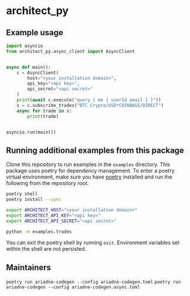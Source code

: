 # architect_py

## Example usage

```python
import asyncio
from architect_py.async_client import AsyncClient


async def main():
    c = AsyncClient(
        host="<your installation domain>",
        api_key="<api key>",
        api_secret="<api secret>"
    )
    print(await c.execute("query { me { userId email } }"))
    s = c.subscribe_trades("BTC Crypto/USD*COINBASE/DIRECT")
    async for trade in s:
        print(trade)


asyncio.run(main())
```

## Running additional examples from this package

Clone this repository to run examples in the `examples` directory.  This package
uses poetry for dependency management.  To enter a poetry virtual environment, make
sure you have [poetry](https://python-poetry.org/docs/) installed and run the 
following from the repository root.

```bash
poetry shell
poetry install --sync 

export ARCHITECT_HOST="<your installation domain>"
export ARCHITECT_API_KEY="<api key>"
export ARCHITECT_API_SECRET="<api secret>"

python -m examples.trades
```

You can exit the poetry shell by running `exit`.  Environment variables set
within the shell are not persisted.

## Maintainers

`poetry run ariadne-codegen --config ariadne-codegen.toml`
`poetry run ariadne-codegen --config ariadne-codegen.async.toml`
